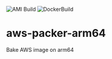 ![AMI Build](https://github.com/mysticrenji/aws-packer-arm64/workflows/AMI%20Build/badge.svg)
![DockerBuild](https://github.com/mysticrenji/aws-packer-arm64/workflows/DockerBuild/badge.svg)
# aws-packer-arm64
Bake  AWS image on arm64
